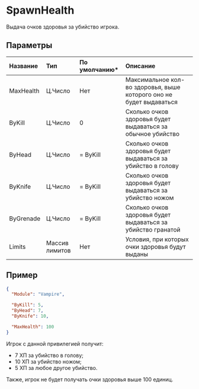 # SpawnHealth

Выдача очков здоровья за убийство игрока.

## Параметры

| Название  | Тип            | По умолчанию\* | Описание                                                            |
| :-------- | :------------- | :------------- | :------------------------------------------------------------------ |
| MaxHealth | Ц.Число        | Нет            | Максимальное кол-во здоровья, выше которого оно не будет выдаваться |
| ByKill    | Ц.Число        | 0              | Сколько очков здоровья будет выдаваться за обычное убийство         |
| ByHead    | Ц.Число        | = ByKill       | Сколько очков здоровья будет выдаваться за убийство в голову        |
| ByKnife   | Ц.Число        | = ByKill       | Сколько очков здоровья будет выдаваться за убийство ножом           |
| ByGrenade | Ц.Число        | = ByKill       | Сколько очков здоровья будет выдаваться за убийство гранатой        |
| Limits    | Массив лимитов | Нет            | Условия, при которых очки здоровья будут выданы                     |

## Пример

```json
{
  "Module": "Vampire",

  "ByKill": 5,
  "ByHead": 7,
  "ByKnife": 10,

  "MaxHealth": 100
}
```

Игрок с данной привилегией получит:

- 7 ХП за убийство в голову;
- 10 ХП за убийство ножом;
- 5 ХП за любое другое убийство.

Также, игрок не будет получать очки здоровья выше 100 единиц.
